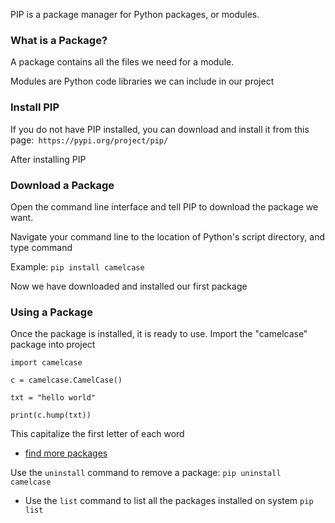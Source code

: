 PIP is a package manager for Python packages, or modules.


### What is a Package?
A package contains all the files we need for a module.

Modules are Python code libraries we can include in our project


### Install PIP
If you do not have PIP installed, you can download and install it from this page:` https://pypi.org/project/pip/`

After installing PIP

### Download a Package
Open the command line interface and tell PIP to download the package we want.

Navigate your command line to the location of Python's script directory, and type command

Example:
`pip install camelcase`

Now we have downloaded and installed our first package

### Using a Package
Once the package is installed, it is ready to use.
Import the "camelcase" package into project

```
import camelcase

c = camelcase.CamelCase()

txt = "hello world"

print(c.hump(txt))
```
This capitalize the first letter of each word

- [find more packages](https://pypi.org/)


Use the `uninstall` command to remove a package:
`pip uninstall camelcase`

- Use the `list` command to list all the packages installed on system
  `pip list`

